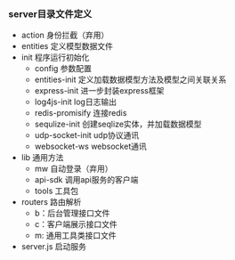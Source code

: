
### server目录文件定义
+ action 身份拦截（弃用）
+ entities 定义模型数据文件
+ init 程序运行初始化
    + config 参数配置
    + entities-init 定义加载数据模型方法及模型之间关联关系
    + express-init 进一步封装express框架
    + log4js-init log日志输出
    + redis-promisify 连接redis
    + sequlize-init  创建seqlize实体，并加载数据模型
    + udp-socket-init udp协议通讯
    + websocket-ws websocket通讯
+ lib 通用方法
    + mw 自动登录（弃用）
    + api-sdk 调用api服务的客户端
    + tools 工具包
+ routers 路由解析
    + b：后台管理接口文件
    + c：客户端展示接口文件
    + m: 通用工具类接口文件
+ server.js 启动服务
